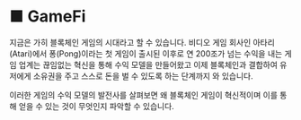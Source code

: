# ■ GameFi

지금은 가히 블록체인 게임의 시대라고 할 수 있습니다. 비디오 게임 회사인 아타리(Atari)에서 퐁(Pong)이라는 첫 게임이 출시된 이후로 연 200조가 넘는 수익을 내는 게임 업계는 끊임없는 혁신을 통해 수익 모델을 만들어왔고 이제 블록체인과 결합하여 유저에게 소유권을 주고 스스로 돈을 벌 수 있도록 하는 단계까지 와 있습니다.

이러한 게임의 수익 모델의 발전사를 살펴보면 왜 블록체인 게임이 혁신적이며 이를 통해 얻을 수 있는 것이 무엇인지 파악할 수 있습니다.
